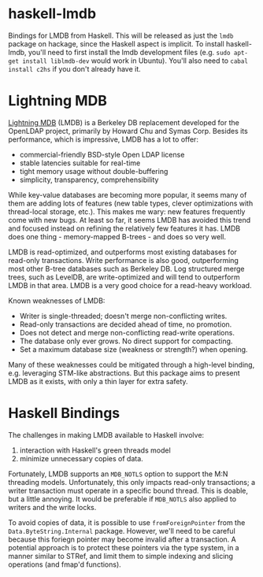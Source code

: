 haskell-lmdb
============

Bindings for LMDB from Haskell. This will be released as just the `lmdb` package on hackage, since the Haskell aspect is implicit. To install haskell-lmdb, you'll need to first install the lmdb development files (e.g. `sudo apt-get install liblmdb-dev` would work in Ubuntu). You'll also need to `cabal install c2hs` if you don't already have it.

# Lightning MDB

[Lightning MDB](http://symas.com/mdb/) (LMDB) is a Berkeley DB replacement developed for the OpenLDAP project, primarily by Howard Chu and Symas Corp. Besides its performance, which is impressive, LMDB has a lot to offer: 

* commercial-friendly BSD-style Open LDAP license
* stable latencies suitable for real-time
* tight memory usage without double-buffering
* simplicity, transparency, comprehensibility

While key-value databases are becoming more popular, it seems many of them are adding lots of features (new table types, clever optimizations with thread-local storage, etc.). This makes me wary: new features frequently come with new bugs. At least so far, it seems LMDB has avoided this trend and focused instead on refining the relatively few features it has. LMDB does one thing - memory-mapped B-trees - and does so very well.

LMDB is read-optimized, and outperforms most existing databases for read-only transactions. Write performance is also good, outperforming most other B-tree databases such as Berkeley DB. Log structured merge trees, such as LevelDB, are write-optimized and will tend to outperform LMDB in that area. LMDB is a very good choice for a read-heavy workload.

Known weaknesses of LMDB:

* Writer is single-threaded; doesn't merge non-conflicting writes.
* Read-only transactions are decided ahead of time, no promotion.
* Does not detect and merge non-conflicting read-write operations.
* The database only ever grows. No direct support for compacting.
* Set a maximum database size (weakness or strength?) when opening.

Many of these weaknesses could be mitigated through a high-level binding, e.g. leveraging STM-like abstractions. But this package aims to present LMDB as it exists, with only a thin layer for extra safety.

# Haskell Bindings

The challenges in making LMDB available to Haskell involve:

1. interaction with Haskell's green threads model
2. minimize unnecessary copies of data.

Fortunately, LMDB supports an `MDB_NOTLS` option to support the M:N threading models. Unfortunately, this only impacts read-only transactions; a writer transaction must operate in a specific bound thread. This is doable, but a little annoying. It would be preferable if `MDB_NOTLS` also applied to writers and the write locks.

To avoid copies of data, it is possible to use `fromForeignPointer` from the `Data.ByteString.Internal` package. However, we'll need to be careful because this foriegn pointer may become invalid after a transaction. A potential approach is to protect these pointers via the type system, in a manner similar to STRef, and limit them to simple indexing and slicing operations (and fmap'd functions).

